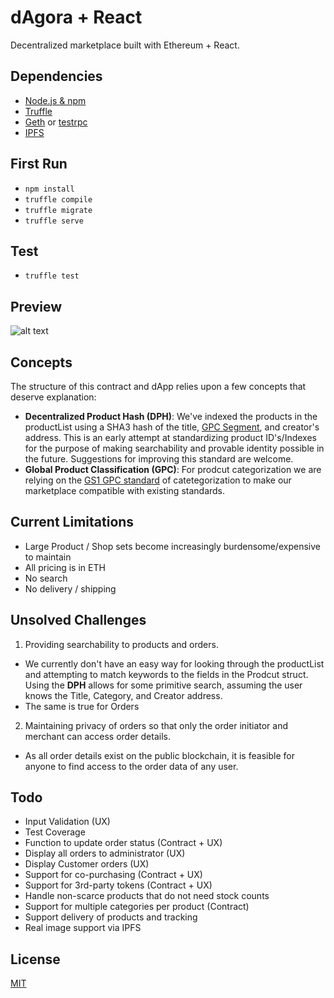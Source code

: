 # dAgora + React
Decentralized marketplace built with Ethereum + React.

## Dependencies
* [Node.js & npm](https://nodejs.org)
* [Truffle](https://github.com/ConsenSys/truffle)
* [Geth](https://github.com/ethereum/go-ethereum/wiki/geth) or [testrpc](https://github.com/ethereumjs/testrpc)
* [IPFS](https://ipfs.io/)

## First Run
*  `npm install`
*  `truffle compile`
*  `truffle migrate`
*  `truffle serve`

## Test
* `truffle test`

## Preview
![alt text](https://raw.githubusercontent.com/dsystems-io/dagora-react/master/app/images/preview.png "App Preview")

## Concepts
The structure of this contract and dApp relies upon a few concepts that deserve explanation:
* **Decentralized Product Hash (DPH)**: We've indexed the products in the productList using a SHA3 hash of the title, [GPC Segment](http://www.gs1.org/gpc), and creator's address. This is an early attempt at standardizing product ID's/Indexes for the purpose of making searchability and provable identity possible in the future. Suggestions for improving this standard are welcome.
* **Global Product Classification (GPC)**: For prodcut categorization we are relying on the [GS1 GPC standard](http://www.gs1.org/gpc) of catetegorization to make our marketplace compatible with existing standards.

## Current Limitations
* Large Product / Shop sets become increasingly burdensome/expensive to maintain
* All pricing is in ETH
* No search
* No delivery / shipping

## Unsolved Challenges
1. Providing searchability to products and orders.
  * We currently don't have an easy way for looking through the productList and attempting to match keywords to the fields in the Prodcut struct. Using the **DPH** allows for some primitive search, assuming the user knows the Title, Category, and Creator address.
  * The same is true for Orders
2. Maintaining privacy of orders so that only the order initiator and merchant can access order details.
  * As all order details exist on the public blockchain, it is feasible for anyone to find access to the order data of any user.


## Todo
* Input Validation (UX)
* Test Coverage
* Function to update order status (Contract + UX)
* Display all orders to administrator (UX)
* Display Customer orders (UX)
* Support for co-purchasing (Contract + UX)
* Support for 3rd-party tokens (Contract + UX)
* Handle non-scarce products that do not need stock counts
* Support for multiple categories per product (Contract)
* Support delivery of products and tracking
* Real image support via IPFS

## License
[MIT](https://github.com/dsystems-io/dagora-react/blob/master/LICENSE)
